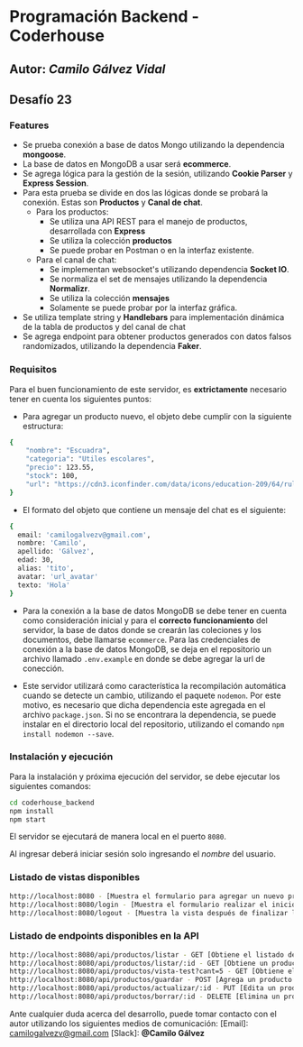 # Programación Backend - Coderhouse
## Autor: _Camilo Gálvez Vidal_

## Desafío 23


### Features
- Se prueba conexión a base de datos Mongo utilizando la dependencia **mongoose**.
- La base de datos en MongoDB a usar será **ecommerce**.
- Se agrega lógica para la gestión de la sesión, utilizando **Cookie Parser** y **Express Session**.
- Para esta prueba se divide en dos las lógicas donde se probará la conexión. Estas son **Productos** y **Canal de chat**.
  - Para los productos:
    - Se utiliza una API REST para el manejo de productos, desarrollada con **Express**
    - Se utiliza la colección **productos**
    - Se puede probar en Postman o en la interfaz existente.
  - Para el canal de chat:
    - Se implementan websocket's utilizando dependencia **Socket IO**.
    - Se normaliza el set de mensajes utilizando la dependencia **Normalizr**.
    - Se utiliza la colección **mensajes**
    - Solamente se puede probar por la interfaz gráfica.
- Se utiliza template string y **Handlebars** para implementación dinámica de la tabla de productos y del canal de chat
- Se agrega endpoint para obtener productos generados con datos falsos randomizados, utilizando la dependencia **Faker**.

### Requisitos
Para el buen funcionamiento de este servidor, es **extrictamente** necesario tener en cuenta los siguientes puntos:

- Para agregar un producto nuevo, el objeto debe cumplir con la siguiente estructura:
```sh
{ 
    "nombre": "Escuadra",
    "categoria": "Utiles escolares",
    "precio": 123.55,
    "stock": 100,
    "url": "https://cdn3.iconfinder.com/data/icons/education-209/64/ruler-triangle-stationary-school-256.png"
}
```

- El formato del objeto que contiene un mensaje del chat es el siguiente:
```sh
{
  email: 'camilogalvezv@gmail.com',
  nombre: 'Camilo',
  apellido: 'Gálvez',
  edad: 30,
  alias: 'tito',
  avatar: 'url_avatar'
  texto: 'Hola'
}
```
- Para la conexión a la base de datos MongoDB se debe tener en cuenta como consideración inicial y para el **correcto funcionamiento** del servidor, la base de datos donde se crearán las coleciones y los documentos, debe llamarse `ecommerce`. Para las credenciales de conexión a la base de datos MongoDB, se deja en el repositorio un archivo llamado `.env.example` en donde se debe agregar la url de conección.

- Este servidor utilizará como característica la recompilación automática cuando se detecte un cambio, utilizando el paquete `nodemon`. Por este motivo, es necesario que dicha dependencia este agregada en el archivo `package.json`. Si no se encontrara la dependencia, se puede instalar en el directorio local del repositorio, utilizando el comando `npm install nodemon --save`.

### Instalación y ejecución
Para la instalación y próxima ejecución del servidor, se debe ejecutar los siguientes comandos:
```sh
cd coderhouse_backend
npm install
npm start
```

El servidor se ejecutará de manera local en el puerto `8080`.

Al ingresar deberá iniciar sesión solo ingresando el _nombre_ del usuario.

### Listado de vistas disponibles

```sh
http://localhost:8080 - [Muestra el formulario para agregar un nuevo producto al listado y además muestra canal de chat]
http://localhost:8080/login - [Muestra el formulario realizar el inicio de sesión]
http://localhost:8080/logout - [Muestra la vista después de finalizar la sesión]
```

### Listado de endpoints disponibles en la API

```sh
http://localhost:8080/api/productos/listar - GET [Obtiene el listado de productos]
http://localhost:8080/api/productos/listar/:id - GET [Obtiene un producto en específico]
http://localhost:8080/api/productos/vista-test?cant=5 - GET [Obtiene el listado de productos con datos falsos]
http://localhost:8080/api/productos/guardar - POST [Agrega un producto nuevo]
http://localhost:8080/api/productos/actualizar/:id - PUT [Edita un producto en específico]
http://localhost:8080/api/productos/borrar/:id - DELETE [Elimina un producto en específico]
```

Ante cualquier duda acerca del desarrollo, puede tomar contacto con el autor utilizando los siguientes medios de comunicación:
[Email]: <camilogalvezv@gmail.com>
[Slack]: **@Camilo Gálvez**

